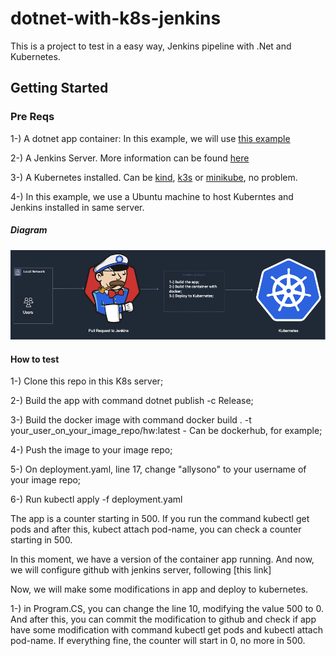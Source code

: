 # dotnet-with-k8s-jenkins
This is a project to test in a easy way, Jenkins pipeline with .Net and Kubernetes.

## Getting Started

### Pre Reqs
1-) A dotnet app container: In this example, we will use [this example](https://docs.microsoft.com/pt-br/dotnet/core/docker/build-container?tabs=windows) 

2-) A Jenkins Server. More information can be found [here](https://www.jenkins.io/doc/book/installing/)

3-) A Kubernetes installed. Can be [kind](https://kind.sigs.k8s.io/docs/user/quick-start/), [k3s](https://k3s.io/) or [minikube](https://minikube.sigs.k8s.io/docs/start/), no problem. 

4-) In this example, we use a Ubuntu machine to host Kuberntes and Jenkins installed in same server. 

##### Diagram
![Diagram](/img/diagram.png)

#### How to test
1-) Clone this repo in this K8s server;

2-) Build the app with command dotnet publish -c Release;

3-) Build the docker image with command docker build . -t your_user_on_your_image_repo/hw:latest - Can be dockerhub, for example;

4-) Push the image to your image repo;

5-) On deployment.yaml, line 17, change "allysono" to your username of your image repo;

6-) Run kubectl apply -f deployment.yaml

The app is a counter starting in 500. If you run the command kubectl get pods and after this, kubect attach pod-name, you can check a counter starting in 500.

In this moment, we have a version of the container app running. And now, we will configure github with jenkins server, following [this link]

Now, we will make some modifications in app and deploy to kubernetes. 

1-) in Program.CS, you can change the line 10, modifying the value 500 to 0. And after this, you can commit the modification to github and check if app have some modification with command kubectl get pods and kubectl attach pod-name. If everything fine, the counter will start in 0, no more in 500. 

